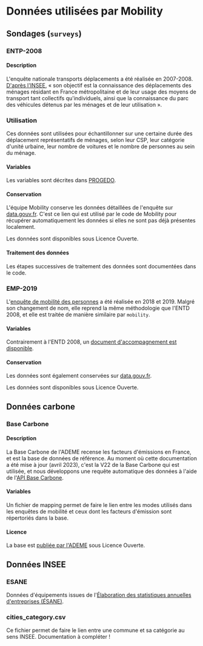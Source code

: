 # Données utilisées par Mobility
## Sondages (`surveys`)
### ENTP-2008
#### Description
L'enquête nationale transports déplacements a été réalisée en 2007-2008. [D'après l'INSEE](https://www.insee.fr/fr/metadonnees/source/serie/s1277), « son objectif est la connaissance des déplacements des ménages résidant en France métropolitaine et de leur usage des moyens de transport tant collectifs qu'individuels,  ainsi que la connaissance du parc des véhicules détenus par les ménages et de leur utilisation ».
### Utilisation
Ces données sont utilisées pour échantillonner sur une certaine durée des déplacement représentatifs de ménages, selon leur CSP, leur catégorie d'unité urbaine, leur nombre de voitures et le nombre de personnes au sein du ménage. 
#### Variables
Les variables sont décrites dans [PROGEDO](https://data.progedo.fr/studies/doi/10.13144/lil-0634?tab=variables).
#### Conservation
L'équipe Mobility conserve les données détaillées de l'enquête sur [data.gouv.fr](https://www.data.gouv.fr/fr/datasets/donnees-detaillees-de-lenquete-national-transports-et-deplacements-2008/).
C'est ce lien qui est utilisé par le code de Mobility pour récupérer automatiquement les données si elles ne sont pas déjà présentes localement.

Les données sont disponibles sous Licence Ouverte.

#### Traitement des données
Les étapes successives de traitement des données sont documentées dans le code.

### EMP-2019
L'[enquête de mobilité des personnes](https://www.statistiques.developpement-durable.gouv.fr/resultats-detailles-de-lenquete-mobilite-des-personnes-de-2019) a été réalisée en 2018 et 2019. Malgré son changement de nom, elle reprend la même méthodologie que l'ENTD 2008, et elle est traitée de manière similaire par `mobility`.
#### Variables
Contrairement à l'ENTD 2008, un [document d'accompagnement est disponible](https://www.statistiques.developpement-durable.gouv.fr/sites/default/files/2022-04/mise_a_disposition_tables_emp2019_public_V2.pdf).
#### Conservation
Les données sont également conservées sur [data.gouv.fr](https://www.data.gouv.fr/fr/datasets/donnees-detaillees-de-lenquete-mobilite-des-personnes-2018-2019/).

Les données sont disponibles sous Licence Ouverte.

## Données carbone
### Base Carbone
#### Description
La Base Carbone de l'ADEME recense les facteurs d'émissions en France, et est la base de données de référence. Au moment où cette documentation a été mise à jour (avril 2023), c'est la V22 de la Base Carbone qui est utilisée, et nous développons une requête automatique des données à l'aide de l'[API Base Carbone](https://api.gouv.fr/les-api/api_base_carbone). 

#### Variables
Un fichier de mapping permet de faire le lien entre les modes utilisés dans les enquêtes de mobilité et ceux dont les facteurs d'émission sont répertoriés dans la base.

#### Licence
La base est [publiée par l'ADEME](https://www.data.gouv.fr/fr/datasets/base-carbone-r-1/) sous Licence Ouverte.

## Données INSEE
### ESANE
Données d'équipements issues de l'[Élaboration des statistiques annuelles d'entreprises (ÉSANE)](https://www.insee.fr/fr/metadonnees/source/serie/s1188). 

### cities_category.csv
Ce fichier permet de faire le lien entre une commune et sa catégorie au sens INSEE. Documentation à compléter !

